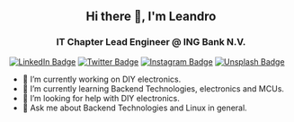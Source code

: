 <h2 align="center"> Hi there 👋, I'm Leandro</h2>
<h3 align="center">IT Chapter Lead Engineer @ ING Bank N.V.</h3>

[![LinkedIn Badge](https://img.shields.io/badge/LinkedIn-Profile-informational?style=for-the-badge&logo=linkedin&logoColor=white&color=0D76A8)](http://linkedin.com/in/lealoureiro/) 
[![Twitter Badge](https://img.shields.io/badge/Twitter-Profile-informational?style=for-the-badge&logo=twitter&logoColor=white&color=0D76A8)](https://twitter.com/lealoureiro)
[![Instagram Badge](https://img.shields.io/badge/Instagram-Profile-informational?style=for-the-badge&logo=instagram&logoColor=white&color=0D76A8)](https://www.instagram.com/loureiro.l/)
[![Unsplash Badge](https://img.shields.io/badge/Unsplash-Profile-informational?style=for-the-badge&logo=Unsplash&logoColor=white&color=0D76A8)](https://unsplash.com/@lealoureiro)

- 🔭 I’m currently working on DIY electronics.
- 🌱 I’m currently learning Backend Technologies, electronics and MCUs.
- 🤔 I’m looking for help with DIY electronics.
- 💬 Ask me about Backend Technologies and Linux in general.
